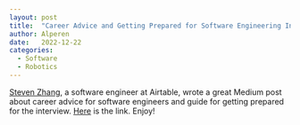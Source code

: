```yaml
---
layout: post
title:  "Career Advice and Getting Prepared for Software Engineering Interviews"
author: Alperen
date:   2022-12-22
categories:
  - Software
  - Robotics
---
```


[Steven Zhang](https://www.linkedin.com/in/stevenqzhang/), a software engineer at Airtable, wrote a great Medium post about career advice for software engineers and guide for getting prepared for the interview. [Here](https://stevenzhang.com/sweinterview) is the link. Enjoy! 

